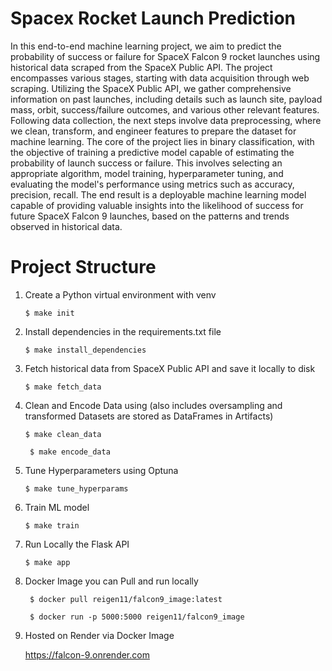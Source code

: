 Spacex Rocket Launch Prediction
==============================

In this end-to-end machine learning project, we aim to predict the probability of success or failure for SpaceX Falcon 9 
rocket launches using historical data scraped from the SpaceX Public API. The project encompasses various stages, 
starting with data acquisition through web scraping. Utilizing the SpaceX Public API, we gather comprehensive 
information on past launches, including details such as launch site, payload mass, orbit, success/failure outcomes, 
and various other relevant features. Following data collection, the next steps involve data preprocessing, where we 
clean, transform, and engineer features to prepare the dataset for machine learning. The core of the project lies 
in binary classification, with the objective of training a predictive model capable of estimating the probability of 
launch success or failure. This involves selecting an appropriate algorithm, model training, hyperparameter tuning, 
and evaluating the model's performance using metrics such as accuracy, precision, recall. The end result is a 
deployable machine learning model capable of providing valuable insights into the likelihood of success for future 
SpaceX Falcon 9 launches, based on the patterns and trends observed in historical data. 

Project Structure
==============================

1. Create a Python virtual environment with venv

    ```
    $ make init
    ```


2. Install dependencies in the requirements.txt file 
    ```
    $ make install_dependencies
    ```

3. Fetch historical data from SpaceX Public API and save it locally to disk
    ```
    $ make fetch_data
    ```

4. Clean and Encode Data using (also includes oversampling and transformed Datasets are stored as DataFrames in Artifacts)
    ```
    $ make clean_data
    ```
   ```
    $ make encode_data
    ```   

5. Tune Hyperparameters using Optuna 
    ```
    $ make tune_hyperparams
    ```

6. Train ML model
    ```
    $ make train
    ```

7. Run Locally the Flask API
    ```
    $ make app
   ```

8. Docker Image you can Pull and run locally
   ```
    $ docker pull reigen11/falcon9_image:latest
   ```   
   ```
    $ docker run -p 5000:5000 reigen11/falcon9_image
   ```   


9. Hosted on Render via Docker Image

      https://falcon-9.onrender.com

   




